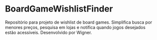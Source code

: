 # BoardGameWishlistFinder
Repositório para projeto de wishlist de board games. Simplifica busca por menores preços, pesquisa em lojas e notifica quando jogos desejados estão acessíveis. Desenvolvido por Wigner.
